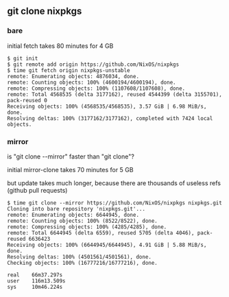 ## git clone nixpkgs

### bare

initial fetch takes 80 minutes for 4 GB

```
$ git init
$ git remote add origin https://github.com/NixOS/nixpkgs
$ time git fetch origin nixpkgs-unstable
remote: Enumerating objects: 4876034, done.
remote: Counting objects: 100% (4600194/4600194), done.
remote: Compressing objects: 100% (1107608/1107608), done.
remote: Total 4568535 (delta 3177162), reused 4544399 (delta 3155701), pack-reused 0
Receiving objects: 100% (4568535/4568535), 3.57 GiB | 6.98 MiB/s, done.
Resolving deltas: 100% (3177162/3177162), completed with 7424 local objects.
```

### mirror

is "git clone --mirror" faster than "git clone"?

initial mirror-clone takes 70 minutes for 5 GB

but update takes much longer, because there are thousands of useless refs (github pull requests)

```
$ time git clone --mirror https://github.com/NixOS/nixpkgs nixpkgs.git
Cloning into bare repository 'nixpkgs.git'...
remote: Enumerating objects: 6644945, done.
remote: Counting objects: 100% (8522/8522), done.
remote: Compressing objects: 100% (4285/4285), done.
remote: Total 6644945 (delta 6559), reused 5705 (delta 4046), pack-reused 6636423
Receiving objects: 100% (6644945/6644945), 4.91 GiB | 5.88 MiB/s, done.
Resolving deltas: 100% (4501561/4501561), done.
Checking objects: 100% (16777216/16777216), done.

real    66m37.297s
user    116m13.509s
sys     10m46.224s
```
